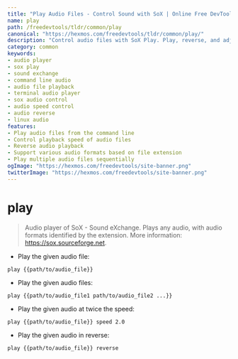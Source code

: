```yaml
---
title: "Play Audio Files - Control Sound with SoX | Online Free DevTools by Hexmos"
name: play
path: /freedevtools/tldr/common/play
canonical: "https://hexmos.com/freedevtools/tldr/common/play/"
description: "Control audio files with SoX Play. Play, reverse, and adjust the speed of audio files effortlessly using command line. Free online tool, no registration required."
category: common
keywords:
- audio player
- sox play
- sound exchange
- command line audio
- audio file playback
- terminal audio player
- sox audio control
- audio speed control
- audio reverse
- linux audio
features:
- Play audio files from the command line
- Control playback speed of audio files
- Reverse audio playback
- Support various audio formats based on file extension
- Play multiple audio files sequentially
ogImage: "https://hexmos.com/freedevtools/site-banner.png"
twitterImage: "https://hexmos.com/freedevtools/site-banner.png"
---
```


# play

> Audio player of SoX - Sound eXchange.
> Plays any audio, with audio formats identified by the extension.
> More information: <https://sox.sourceforge.net>.

- Play the given audio file:

`play {{path/to/audio_file}}`

- Play the given audio files:

`play {{path/to/audio_file1 path/to/audio_file2 ...}}`

- Play the given audio at twice the speed:

`play {{path/to/audio_file}} speed 2.0`

- Play the given audio in reverse:

`play {{path/to/audio_file}} reverse`
